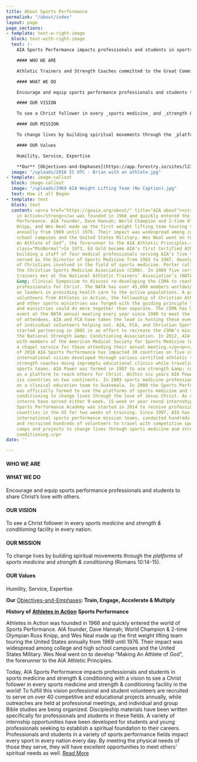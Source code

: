 ```yaml
---
title: About Sports Performance
permalink: "/about/index"
layout: page
page_sections:
- template: text-w-right-image
  block: text-with-right-image
  text: |-
    AIA Sports Performance impacts professionals and students in sports medicine and strength & conditioning with a vision to see a Christ follower in every sports medicine and strength & conditioning facility in the world! To fulfill this vision professional and student volunteers are recruited to serve on over 40 competitive and educational projects annually, while outreaches are held at professional meetings, and individual and group Bible studies are being organized. Discipleship materials have been written specifically for professionals and students in these fields. A variety of internship opportunities have been developed for students and young professionals seeking to establish a spiritual foundation to their careers. Professionals and students in a variety of sports performance fields impact every sport in every nation every day. By meeting the physical needs of those they serve, they will have excellent opportunities to meet others’ spiritual needs as well.

    #### WHO WE ARE

    Athletic Trainers and Strength Coaches committed to the Great Commission.

    #### WHAT WE DO

    Encourage and equip sports performance professionals and students to share Christ’s love with others.

    #### OUR VISION

    To see a Christ follower in every _sports medicine_ and _strength & conditioning_ facility in every nation.

    #### OUR MISSION

    To change lives by building spiritual movements through the _platforms_ of _sports medicine_ and _strength & conditioning_ (Romans 10:14-15).

    #### OUR Values

    Humility, Service, Expertise

    **Our** [Objectives-and-Emphases](https://app.forestry.io/sites/l23gvhvzqg-abq/body-media//uploads/Objectives-and-Emphases.pdf "Objectives-and-Emphases.pdf")**: Train, Engage, Accelerate & Multiply**
  image: "/uploads/2016 IC UTC - Brian with an athlete.jpg"
- template: image-callout
  block: image-callout
  image: "/uploads/1969 AIA Weight Lifting Team (No Caption).jpg"
  text: How it all Began
- template: text
  block: text
  content: <p><a href="https://goaia.org/about/" title="AIA about"><strong>Athletes
    in Action</strong></a> was founded in 1966 and quickly entered the world of Sports
    Performance. AIA founder, Dave Hannah; World Champion and 2-time Olympian Russ
    Knipp, and Wes Neal made up the first weight lifting team touring the United States
    annually from 1969 until 1976. Their impact was widespread among college and high
    school campuses and the United States Military. Wes Neal went on to develop “Making
    An Athlete of God”, the forerunner to the AIA Athletic Principles.</p><p></p><p
    class="MsoNormal">In 1973, Ed Gold became AIA’s first Certified Athletic Trainer,
    building a staff of four medical professionals serving AIA’s five teams. Jim Porter
    served as the Director of Sports Medicine from 1983 to 1987, developing a network
    of Christians involved in the field of sports medicine. Porter called the group
    the Christian Sports Medicine Association (CSMA). In 1989 five certified athletic
    trainers met at the National Athletic Trainers’ Association’s (NATA) Annual Meeting
    &amp; Clinical Symposium to discuss re-developing the CSMA to reach sports medicine
    professionals for Christ. The NATA has over 45,000 members worldwide who are recognized
    as leaders in providing health care to the active populations. A partnership of
    volunteers from Athletes in Action, the Fellowship of Christian Athletes (FCA)
    and other sports ministries was forged with the guiding principle that these individuals
    and ministries could do more together than separate. The CSMA has held an outreach
    event at the NATA annual meeting every year since 1990 to meet the needs of thousands
    of attendees. AIA and FCA have taken the lead in hosting these events with a variety
    of individual volunteers helping out. AIA, FCA, and Christian Sports Performance
    started partnering in 2005 in an effort to recreate the CSMA’s ministry within
    the National Strength &amp; Conditioning Association. In 2012, AIA began partnering
    with members of the American Medical Society for Sports Medicine (AMSSM) to provide
    a chapel service for those attending their annual meeting.</p><p></p><p class="MsoNormal">As
    of 2018 AIA Sports Performance has impacted 30 countries on five continents. The
    international vision developed through various certified athletic trainers and
    strength coaches doing impromptu educational clinics while traveling with AIA
    sports teams. AIA Power was formed in 1997 to use strength &amp; conditioning
    as a platform to reach others for Christ. Within six years AIA Power impacted
    six countries on two continents. In 2003 sports medicine professionals were included
    on a clinical education team to Guatemala. In 2008 the Sports Performance Department
    was officially formed to use the platforms of sports medicine and strength &amp;
    conditioning to change lives through the love of Jesus Christ. As of 2018, fifty-four
    interns have served either 9-week, 15-week or year round internships. The International
    Sports Performance Academy was started in 2014 to receive professionals from others
    countries in the US for two weeks of training. Since 1997, AIA has sent out forty-seven
    international sports performance mission teams, conducted hundreds of clinics,
    and recruited hundreds of volunteers to travel with competitive sports tours,
    camps and projects to change lives through sports medicine and strength &amp;
    conditioning.</p>
date: ''

---
```

#### WHO WE ARE

#### WHAT WE DO

Encourage and equip sports performance professionals and students to share Christ’s love with others.

#### OUR VISION

To see a Christ follower in every _sports medicine_ and _strength & conditioning_ facility in every nation.

#### OUR MISSION

To change lives by building spiritual movements through the _platforms_ of _sports medicine_ and _strength & conditioning_ (Romans 10:14-15).

#### OUR Values

Humility, Service, Expertise

**Our** [Objectives-and-Emphases](/uploads/Objectives-and-Emphases.pdf "Objectives-and-Emphases.pdf")**: Train, Engage, Accelerate & Multiply**

**History of** [**Athletes in Action**](https://goaia.org/about/ "AIA about") **Sports Performance**

Athletes in Action was founded in 1966 and quickly entered the world of Sports Performance. AIA founder, Dave Hannah; World Champion & 2-time Olympian Russ Knipp, and Wes Neal made up the first weight lifting team touring the United States annually from 1969 until 1976. Their impact was widespread among college and high school campuses and the United States Military. Wes Neal went on to develop “Making An Athlete of God”, the forerunner to the AIA Athletic Principles.

Today, AIA Sports Performance impacts professionals and students in sports medicine and strength & conditioning with a vision to see a Christ follower in every sports medicine and strength & conditioning facility in the world! To fulfill this vision professional and student volunteers are recruited to serve on over 40 competitive and educational projects annually, while outreaches are held at professional meetings, and individual and group Bible studies are being organized. Discipleship materials have been written specifically for professionals and students in these fields. A variety of internship opportunities have been developed for students and young professionals seeking to establish a spiritual foundation to their careers. Professionals and students in a variety of sports performance fields impact every sport in every nation every day. By meeting the physical needs of those they serve, they will have excellent opportunities to meet others’ spiritual needs as well. [Read More](/uploads/AIA-Sports-Performance-History-Web-Version-revised-7-20-18-1.pdf "AIA-Sports-Performance-History-Web-Version-revised-7-20-18-1.pdf")